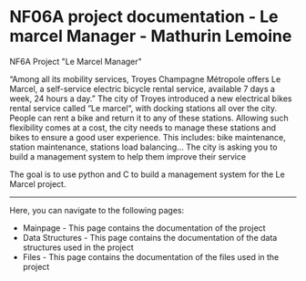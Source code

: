 # NF06A project documentation - Le marcel Manager - Mathurin Lemoine

NF6A Project "Le Marcel Manager"


“Among all its mobility services, Troyes Champagne Métropole offers Le Marcel, a self-service electric bicycle rental service, available 7 days a week, 24 hours a day.”
The city of Troyes introduced a new electrical bikes rental service called “Le marcel“, with docking stations all over the city. People can rent a bike and return it to any of these stations.
Allowing such flexibility comes at a cost, the city needs to manage these stations and bikes to ensure a good user experience. This includes: bike maintenance, station maintenance, stations load balancing... The city is asking you to build a management system to help them improve their service

The goal is to use python and C to build a management system for the Le Marcel project.

---

Here, you can navigate to the following pages:
 - Mainpage - This page contains the documentation of the project
 - Data Structures - This page contains the documentation of the data structures used in the project
 - Files - This page contains the documentation of the files used in the project